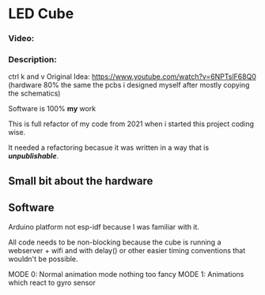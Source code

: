 # LED Cube
### Video: 
### Description:
 ctrl k and v
 Original Idea: https://www.youtube.com/watch?v=6NPTslF68Q0
 (hardware 80% the same the pcbs i designed myself after mostly copying the schematics)

 Software is 100% **my** work

 This is full refactor of my code from 2021 when i started this project coding wise.

 It needed a refactoring becasue it was written in a way that is ***unpublishable***.

 ## Small bit about the hardware

 ## Software
Arduino platform not esp-idf because I was familiar with it.

All code needs to be non-blocking because the cube is running a webserver + wifi and with delay() or other easier timing conventions that wouldn't be possible.



MODE 0: Normal animation mode nothing too fancy
MODE 1: Animations which react to gyro sensor


